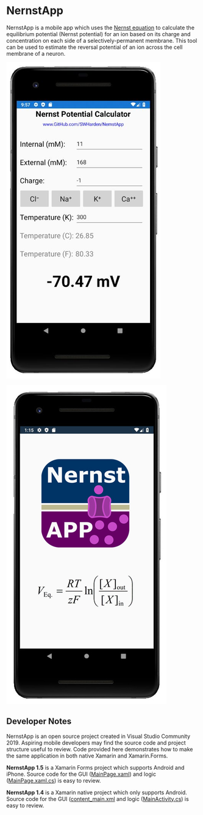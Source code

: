 # NernstApp
NernstApp is a mobile app which uses the [Nernst equation](https://en.wikipedia.org/wiki/Nernst_equation) to calculate the equilibrium potential (Nernst potential) for an ion based on its charge and concentration on each side of a selectively-permanent membrane. This tool can be used to estimate the reversal potential of an ion across the cell membrane of a neuron.

![](src/Xamarin.Forms/screenshot.jpg)

![](src/Xamarin.Native.Android/screenshot2.jpg)

## Developer Notes

NernstApp is an open source project created in Visual Studio Community 2019. Aspiring mobile developers may find the source code and project structure useful to review. Code provided here demonstrates how to make the same application in both native Xamarin and Xamarin.Forms.

**NernstApp 1.5** is a Xamarin Forms project which supports Android and iPhone. Source code for the GUI ([MainPage.xaml](/src/Xamarin.Forms/NernstApp/MainPage.xaml)) and logic ([MainPage.xaml.cs](/src/Xamarin.Forms/NernstApp/MainPage.xaml.cs)) is easy to review.

**NernstApp 1.4** is a Xamarin native project which only supports Android. Source code for the GUI ([content_main.xml](/src/Xamarin.Native.Android/Resources/layout/content_main.xml) and logic ([MainActivity.cs](/src/Xamarin.Native.Android/MainActivity.cs)) is easy to review.